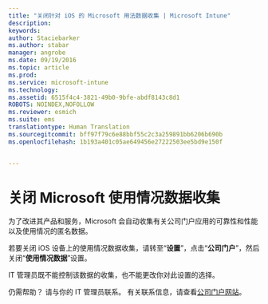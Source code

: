 ```yaml
---
title: "关闭针对 iOS 的 Microsoft 用法数据收集 | Microsoft Intune"
description: 
keywords: 
author: Staciebarker
ms.author: stabar
manager: angrobe
ms.date: 09/19/2016
ms.topic: article
ms.prod: 
ms.service: microsoft-intune
ms.technology: 
ms.assetid: 6515f4c4-3821-49b0-9bfe-abdf8143c8d1
ROBOTS: NOINDEX,NOFOLLOW
ms.reviewer: esmich
ms.suite: ems
translationtype: Human Translation
ms.sourcegitcommit: bff97f79c6e88bbf55c2c3a259891bb6206b690b
ms.openlocfilehash: 1b193a401c05ae649456e27222503ee5bd9e150f


---
```



# 关闭 Microsoft 使用情况数据收集

为了改进其产品和服务，Microsoft 会自动收集有关公司门户应用的可靠性和性能以及使用情况的匿名数据。

若要关闭 iOS 设备上的使用情况数据收集，请转至“**设置**”，点击“**公司门户**”，然后关闭“**使用情况数据**”设置。

IT 管理员既不能控制该数据的收集，也不能更改你对此设置的选择。

仍需帮助？ 请与你的 IT 管理员联系。 有关联系信息，请查看[公司门户网站](http://portal.manage.microsoft.com)。




<!--HONumber=Sep16_HO3-->


